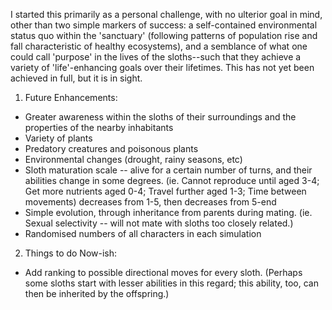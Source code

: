 I started this primarily as a personal challenge, with no ulterior goal in mind, other than two simple markers of success: a self-contained environmental status quo within the 'sanctuary' (following patterns of population rise and fall characteristic of healthy ecosystems), and a semblance of what one could call 'purpose' in the lives of the sloths--such that they achieve a variety of 'life'-enhancing goals over their lifetimes.  This has not yet been achieved in full, but it is in sight.

1. Future Enhancements:
  * Greater awareness within the sloths of their surroundings and the properties of the nearby inhabitants
  * Variety of plants
  * Predatory creatures and poisonous plants
  * Environmental changes (drought, rainy seasons, etc)
  * Sloth maturation scale -- alive for a certain number of turns, and their 		abilities change in some degrees. (ie. Cannot reproduce until aged 		3-4; Get more nutrients aged 0-4; Travel further aged 1-3; Time 	between movements) decreases from 1-5, then decreases from 5-end
  * Simple evolution, through inheritance from parents during mating. (ie. 	   Sexual selectivity -- will not mate with sloths too closely related.)
  * Randomised numbers of all characters in each simulation




2. Things to do Now-ish:
  * Add ranking to possible directional moves for every sloth. (Perhaps some sloths start with lesser abilities in this regard; this ability, too, can then be inherited by the offspring.)
